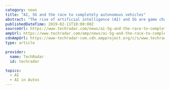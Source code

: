 ```yaml
---
category: news
title: "AI, 5G and the race to completely autonomous vehicles"
abstract: "The rise of artificial intelligence (AI) and 5G are game changers in this space, making the race even more interesting. If you’re looking to win gold, implementing a data-centric architecture will get you over the finish line first. With breakthroughs in ..."
publishedDateTime: 2019-02-11T10:00:00Z
sourceUrl: https://www.techradar.com/news/ai-5g-and-the-race-to-completely-autonomous-vehicles
ampUrl: https://www.techradar.com/amp/news/ai-5g-and-the-race-to-completely-autonomous-vehicles
cdnAmpUrl: https://www-techradar-com.cdn.ampproject.org/c/s/www.techradar.com/amp/news/ai-5g-and-the-race-to-completely-autonomous-vehicles
type: article

provider:
  name: TechRadar
  id: techradar

topics:
  - AI
  - AI in Autos
---
```

